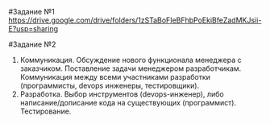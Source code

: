 #Задание №1
https://drive.google.com/drive/folders/1zSTaBoFIeBFhbPoEkiBfeZadMKJsii-E?usp=sharing

#Задание №2
1. Коммуникация. Обсуждение нового функционала менеджера с заказчиком. Поставление задачи менеджером разработчикам. Коммуникация между всеми участниками разработки (программисты, devops инженеры, тестировщики).
2. Разработка. Выбор инструментов (devops-инженер), либо написание/дописание кода на существующих (программист). Тестирование.

